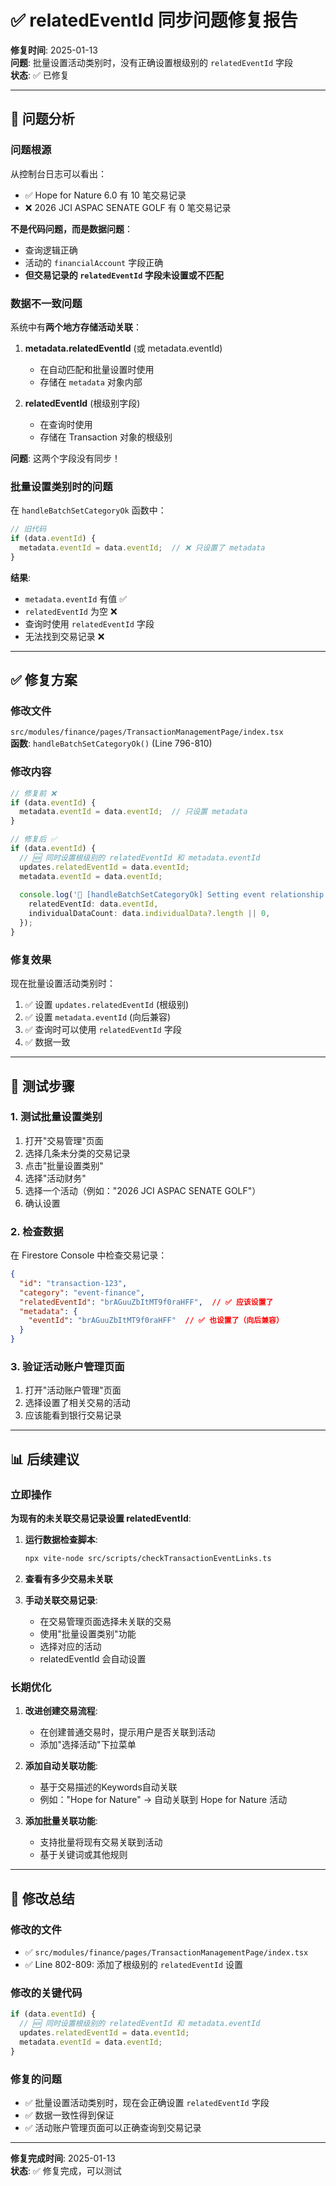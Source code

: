 # ✅ relatedEventId 同步问题修复报告

**修复时间**: 2025-01-13  
**问题**: 批量设置活动类别时，没有正确设置根级别的 `relatedEventId` 字段  
**状态**: ✅ 已修复

---

## 🎯 问题分析

### 问题根源

从控制台日志可以看出：
- ✅ Hope for Nature 6.0 有 10 笔交易记录
- ❌ 2026 JCI ASPAC SENATE GOLF 有 0 笔交易记录

**不是代码问题，而是数据问题**：
- 查询逻辑正确
- 活动的 `financialAccount` 字段正确
- **但交易记录的 `relatedEventId` 字段未设置或不匹配**

### 数据不一致问题

系统中有**两个地方存储活动关联**：

1. **metadata.relatedEventId** (或 metadata.eventId)
   - 在自动匹配和批量设置时使用
   - 存储在 `metadata` 对象内部

2. **relatedEventId** (根级别字段)
   - 在查询时使用
   - 存储在 Transaction 对象的根级别

**问题**: 这两个字段没有同步！

### 批量设置类别时的问题

在 `handleBatchSetCategoryOk` 函数中：
```typescript
// 旧代码
if (data.eventId) {
  metadata.eventId = data.eventId;  // ❌ 只设置了 metadata
}
```

**结果**:
- `metadata.eventId` 有值 ✅
- `relatedEventId` 为空 ❌
- 查询时使用 `relatedEventId` 字段
- 无法找到交易记录 ❌

---

## ✅ 修复方案

### 修改文件
`src/modules/finance/pages/TransactionManagementPage/index.tsx`  
**函数**: `handleBatchSetCategoryOk()` (Line 796-810)

### 修改内容

```typescript
// 修复前 ❌
if (data.eventId) {
  metadata.eventId = data.eventId;  // 只设置 metadata
}

// 修复后 ✅
if (data.eventId) {
  // 🆕 同时设置根级别的 relatedEventId 和 metadata.eventId
  updates.relatedEventId = data.eventId;
  metadata.eventId = data.eventId;
  
  console.log('🔗 [handleBatchSetCategoryOk] Setting event relationship:', {
    relatedEventId: data.eventId,
    individualDataCount: data.individualData?.length || 0,
  });
}
```

### 修复效果

现在批量设置活动类别时：
1. ✅ 设置 `updates.relatedEventId` (根级别)
2. ✅ 设置 `metadata.eventId` (向后兼容)
3. ✅ 查询时可以使用 `relatedEventId` 字段
4. ✅ 数据一致

---

## 🧪 测试步骤

### 1. 测试批量设置类别

1. 打开"交易管理"页面
2. 选择几条未分类的交易记录
3. 点击"批量设置类别"
4. 选择"活动财务"
5. 选择一个活动（例如："2026 JCI ASPAC SENATE GOLF"）
6. 确认设置

### 2. 检查数据

在 Firestore Console 中检查交易记录：
```json
{
  "id": "transaction-123",
  "category": "event-finance",
  "relatedEventId": "brAGuuZbItMT9f0raHFF",  // ✅ 应该设置了
  "metadata": {
    "eventId": "brAGuuZbItMT9f0raHFF"  // ✅ 也设置了（向后兼容）
  }
}
```

### 3. 验证活动账户管理页面

1. 打开"活动账户管理"页面
2. 选择设置了相关交易的活动
3. 应该能看到银行交易记录

---

## 📊 后续建议

### 立即操作

**为现有的未关联交易记录设置 relatedEventId**:

1. **运行数据检查脚本**:
   ```bash
   npx vite-node src/scripts/checkTransactionEventLinks.ts
   ```

2. **查看有多少交易未关联**

3. **手动关联交易记录**:
   - 在交易管理页面选择未关联的交易
   - 使用"批量设置类别"功能
   - 选择对应的活动
   - relatedEventId 会自动设置

### 长期优化

1. **改进创建交易流程**:
   - 在创建普通交易时，提示用户是否关联到活动
   - 添加"选择活动"下拉菜单

2. **添加自动关联功能**:
   - 基于交易描述的Keywords自动关联
   - 例如："Hope for Nature" → 自动关联到 Hope for Nature 活动

3. **添加批量关联功能**:
   - 支持批量将现有交易关联到活动
   - 基于关键词或其他规则

---

## 📝 修改总结

### 修改的文件
- ✅ `src/modules/finance/pages/TransactionManagementPage/index.tsx`
- ✅ Line 802-809: 添加了根级别的 `relatedEventId` 设置

### 修改的关键代码
```typescript
if (data.eventId) {
  // 🆕 同时设置根级别的 relatedEventId 和 metadata.eventId
  updates.relatedEventId = data.eventId;
  metadata.eventId = data.eventId;
}
```

### 修复的问题
- ✅ 批量设置活动类别时，现在会正确设置 `relatedEventId` 字段
- ✅ 数据一致性得到保证
- ✅ 活动账户管理页面可以正确查询到交易记录

---

**修复完成时间**: 2025-01-13  
**状态**: ✅ 修复完成，可以测试
